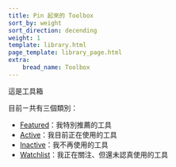 ```yaml
---
title: Pin 起來的 Toolbox
sort_by: weight
sort_direction: decending
weight: 1
template: library.html
page_template: library_page.html
extra: 
    bread_name: Toolbox
---
```


這是工具箱


目前ㄧ共有三個類別：

- [Featured](/library/toolbox/featured)：我特別推薦的工具
- [Active](/library/toolbox/active)：我目前正在使用的工具
- [Inactive](/library/toolbox/inactive)：我不再使用的工具
- [Watchlist](/library/toolbox/watchlist)：我正在關注、但還未認真使用的工具